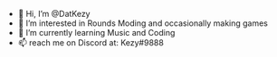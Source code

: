 - 👋 Hi, I’m @DatKezy
- 👀 I’m interested in Rounds Moding and occasionally making games
- 🌱 I’m currently learning Music and Coding
- 📫 reach me on Discord at: Kezy#9888

<!---
DatKezy/DatKezy is a ✨ special ✨ repository because its `README.md` (this file) appears on your GitHub profile.
You can click the Preview link to take a look at your changes.
--->
